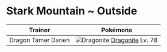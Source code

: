 # Stark Mountain ~ Outside

Trainer             | Pokémons
---                 | ---
Dragon Tamer Darien | ![][149]  [Dragonite] Lv. 78
[149]: https://raw.githubusercontent.com/PokeAPI/sprites/master/sprites/pokemon/149.png "Dragonite"
[Dragonite]: /pokemon_changes/149.md
